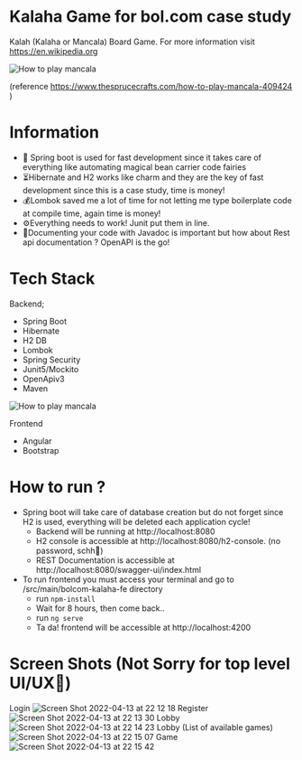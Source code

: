 # Kalaha Game for bol.com case study

Kalah (Kalaha or Mancala) Board Game. For more information visit https://en.wikipedia.org

![How to play mancala](https://www.thesprucecrafts.com/thmb/YFWtK83D2opopm846zMVs3kFbPE=/700x0/filters:no_upscale():max_bytes(150000):strip_icc():format(webp)/SPR_409424-how-to-play-mancala-a8d885a87c904a2babb946896f1870bb.gif)

(reference https://www.thesprucecrafts.com/how-to-play-mancala-409424 )

# Information

- :fairy: Spring boot is used for fast development since it takes care of everything like automating magical bean carrier code fairies
- :hourglass_flowing_sand:Hibernate and H2 works like charm and they are the key of fast development since this is a case study, time is money!
- :moneybag:Lombok saved me a lot of time for not letting me type boilerplate code at compile time, again time is money!
- :gear:Everything needs to work! Junit put them in line.
- :bookmark_tabs:Documenting your code with Javadoc is important but how about Rest api documentation ? OpenAPI is the go!


# Tech Stack

Backend;

* Spring Boot
* Hibernate
* H2 DB
* Lombok
* Spring Security
* Junit5/Mockito
* OpenApiv3
* Maven

![How to play mancala](https://www.infotechacademy.com.tr/content/blog/frontback2.png)

Frontend

* Angular
* Bootstrap

# How to run ?

- Spring boot will take care of database creation but do not forget since H2 is used, everything will be deleted each application cycle!
  - Backend will be running at http://localhost:8080
  - H2 console is accessible at http://localhost:8080/h2-console. (no password, schh:shushing_face:)
  - REST Documentation is accessible at http://localhost:8080/swagger-ui/index.html
- To run frontend you must access your terminal and go to /src/main/bolcom-kalaha-fe directory
  - run `npm-install`
  - Wait for 8 hours, then come back..
  - run `ng serve`
  - Ta da! frontend will be accessible at http://localhost:4200
 
# Screen Shots (Not Sorry for top level UI/UX:facepalm:)

Login
![Screen Shot 2022-04-13 at 22 12 18](https://user-images.githubusercontent.com/16269104/163253176-2433da74-f76b-452b-bb0c-de4201d43d42.png)
Register
![Screen Shot 2022-04-13 at 22 13 30](https://user-images.githubusercontent.com/16269104/163253347-a209049d-d511-465b-9ed6-c16df2da7aaa.png)
Lobby
![Screen Shot 2022-04-13 at 22 14 23](https://user-images.githubusercontent.com/16269104/163253464-1634c35a-e4c8-4731-a1a7-d97781569779.png)
Lobby (List of available games)
![Screen Shot 2022-04-13 at 22 15 07](https://user-images.githubusercontent.com/16269104/163253575-725fc0f6-9152-4975-ae09-ad7242c66e57.png)
Game
![Screen Shot 2022-04-13 at 22 15 42](https://user-images.githubusercontent.com/16269104/163253621-c8fa8686-77b3-4159-8a8a-e9d2575aa3b9.png)


